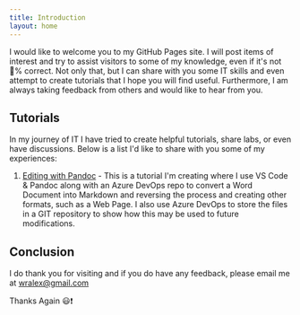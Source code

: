 ```yaml
---
title: Introduction
layout: home
---
```

I would like to welcome you to my GitHub Pages site. I will post items of
interest and try to assist visitors to some of my knowledge, even if it's not
💯% correct. Not only that, but I can share with you some IT skills and even
attempt to create tutorials that I hope you will find useful. Furthermore, I am
always taking feedback from others and would like to hear from you.

## Tutorials

In my journey of IT I have tried to create helpful tutorials, share labs, or
even have discussions. Below is a list I'd like to share with you some of my
experiences:

1. [Editing with Pandoc](/instructions/Editing-With-Pandoc) - This is a tutorial
   I'm creating where I use VS Code & Pandoc along with an Azure DevOps repo to
   convert a Word Document into Markdown and reversing the process and creating
   other formats, such as a Web Page. I also use Azure DevOps to store the files
   in a GIT repository to show how this may be used to future modifications.

## Conclusion

I do thank you for visiting and if you do have any feedback, please email me at <wralex@gmail.com>

Thanks Again 😃❗